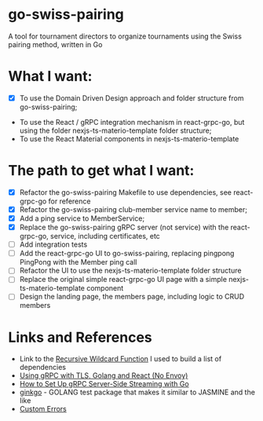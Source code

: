 # go-swiss-pairing
A tool for tournament directors to organize tournaments using the Swiss pairing method, written in Go

# What I want:
- [x] To use the Domain Driven Design approach and folder structure from go-swiss-pairing;
- To use the React / gRPC integration mechanism in react-grpc-go, but using the folder nexjs-ts-materio-template folder structure;
- To use the React Material components in nexjs-ts-materio-template

# The path to get what I want:
- [x] Refactor the go-swiss-pairing Makefile to use dependencies, see react-grpc-go for reference
- [x] Refactor the go-swiss-pairing club-member service name to member;
- [x] Add a ping service to MemberService;
- [x] Replace the go-swiss-pairing gRPC server (not service) with the react-grpc-go, service, including certificates, etc
- [ ] Add integration tests
- [ ] Add the react-grpc-go UI to go-swiss-pairing, replacing pingpong PingPong with the Member ping call
- [ ] Refactor the UI to use the nexjs-ts-materio-template folder structure
- [ ] Replace the original simple react-grpc-go UI page with a simple nexjs-ts-materio-template component
- [ ] Design the landing page, the members page, including logic to CRUD members

# Links and References
* Link to the [Recursive Wildcard Function](https://blog.jgc.org/2011/07/gnu-make-recursive-wildcard-function.html) I used to build a list of dependencies
* [Using gRPC with TLS, Golang and React (No Envoy)](https://itnext.io/using-grpc-with-tls-golang-and-react-no-envoy-92e898bf8463)
* [How to Set Up gRPC Server-Side Streaming with Go](https://www.freecodecamp.org/news/grpc-server-side-streaming-with-go/)
* [ginkgo](https://onsi.github.io/ginkgo/) - GOLANG test package that makes it similar to JASMINE and the like
* [Custom Errors](https://golangbot.com/custom-errors/)